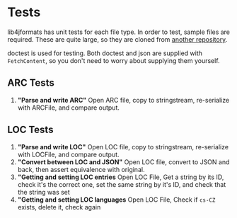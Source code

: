 # Tests
lib4jformats has unit tests for each file type. In order to test, sample files are required. These are quite large, so they are cloned from [another repository](https://github.com/boreals-back-again/l4jf-tests-files). 

doctest is used for testing. Both doctest and json are supplied with `FetchContent`, so you don't need to worry about supplying them yourself.

## ARC Tests
1. **"Parse and write ARC"** Open ARC file, copy to stringstream, re-serialize with ARCFile, and compare output.

## LOC Tests
1. **"Parse and write LOC"** Open LOC file, copy to stringstream, re-serialize with LOCFile, and compare output.
2. **"Convert between LOC and JSON"** Open LOC file, convert to JSON and back, then assert equivalence with original.
3. **"Getting and setting LOC entries** Open LOC File, Get a string by its ID, check it's the correct one, set the same string by it's ID, and check that the string was set
4. **"Getting and setting LOC languages** Open LOC File, Check if `cs-CZ` exists, delete it, check again
